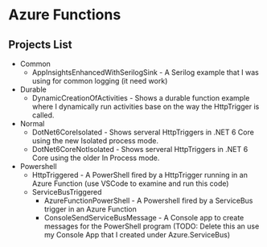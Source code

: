 # Azure Functions

## Projects List
- Common
   - AppInsightsEnhancedWithSerilogSink - A Serilog example that I was using for common logging (it need work)
- Durable 
   - DynamicCreationOfActivities - Shows a durable function example where I dynamically run activities base on the way the HttpTrigger is called.
- Normal
   - DotNet6CoreIsolated - Shows serveral HttpTriggers in .NET 6 Core using the new Isolated process mode.
   - DotNet6CoreNotIsolated - Shows serveral HttpTriggers in .NET 6 Core using the older In Process mode.
- Powershell 
   - HttpTriggered - A PowerShell fired by a HttpTrigger running in an Azure Function (use VSCode to examine and run this code)
   - ServiceBusTriggered 
      - AzureFunctionPowerShell - A Powershell fired by a ServiceBus trigger in an Azure Function
      - ConsoleSendServiceBusMessage - A Console app to create messages for the PowerShell program (TODO: Delete this an use my Console App that I created under Azure.ServiceBus)
